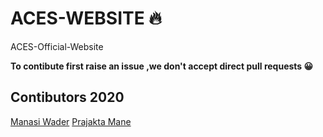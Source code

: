 # ACES-WEBSITE  🔥
ACES-Official-Website

**To contibute first raise an issue ,we don't accept direct pull requests 😀**

## Contibutors 2020
[Manasi Wader](https://github.com/WaderManasi)
[Prajakta Mane](https://github.com/maneprajakta)
